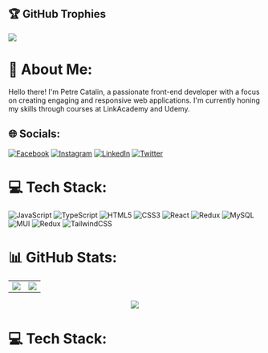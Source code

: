 

## 🏆 GitHub Trophies
![](https://github-profile-trophy.vercel.app/?username=MochaFurr&theme=radical&no-frame=false&no-bg=true&margin-w=4)

  
# 💫 About Me:
Hello there! I'm Petre Catalin, a passionate front-end developer with a focus on creating engaging and responsive web applications. I'm currently honing my skills through courses at LinkAcademy and Udemy.


## 🌐 Socials:
[![Facebook](https://img.shields.io/badge/Facebook-%231877F2.svg?logo=Facebook&logoColor=white)](https://facebook.com/cosmoreddog) [![Instagram](https://img.shields.io/badge/Instagram-%23E4405F.svg?logo=Instagram&logoColor=white)](https://instagram.com/hybridization) [![LinkedIn](https://img.shields.io/badge/LinkedIn-%230077B5.svg?logo=linkedin&logoColor=white)](https://linkedin.com/in/yatten) [![Twitter](https://img.shields.io/badge/Twitter-%231DA1F2.svg?logo=Twitter&logoColor=white)](https://twitter.com/petrecatalin2) 

# 💻 Tech Stack:
![JavaScript](https://img.shields.io/badge/javascript-%23323330.svg?style=for-the-badge&logo=javascript&logoColor=%23F7DF1E) ![TypeScript](https://img.shields.io/badge/typescript-%23007ACC.svg?style=for-the-badge&logo=typescript&logoColor=white) ![HTML5](https://img.shields.io/badge/html5-%23E34F26.svg?style=for-the-badge&logo=html5&logoColor=white) ![CSS3](https://img.shields.io/badge/css3-%231572B6.svg?style=for-the-badge&logo=css3&logoColor=white) ![React](https://img.shields.io/badge/react-%2320232a.svg?style=for-the-badge&logo=react&logoColor=%2361DAFB) ![Redux](https://img.shields.io/badge/redux-%23593d88.svg?style=for-the-badge&logo=redux&logoColor=white) ![MySQL](https://img.shields.io/badge/mysql-%2300000f.svg?style=for-the-badge&logo=mysql&logoColor=white) ![MUI](https://img.shields.io/badge/MUI-%230081CB.svg?style=for-the-badge&logo=mui&logoColor=white) ![Redux](https://img.shields.io/badge/redux-%23593d88.svg?style=for-the-badge&logo=redux&logoColor=white) ![TailwindCSS](https://img.shields.io/badge/tailwindcss-%2338B2AC.svg?style=for-the-badge&logo=tailwind-css&logoColor=white)
# 📊 GitHub Stats:
<p align="center">
  <table>
    <tr>
      <td><img src="https://github-readme-stats.vercel.app/api?username=MochaFurr&theme=tokyonight&hide_border=false&include_all_commits=false&count_private=false" /></td>
      <td><img src="https://github-readme-streak-stats.herokuapp.com/?user=MochaFurr&theme=tokyonight&hide_border=false" /></td>
    </tr>
  </table>
  <p align="center">
  <img src="https://github-readme-stats.vercel.app/api/top-langs/?username=MochaFurr&theme=tokyonight&hide_border=false&include_all_commits=false&count_private=false&layout=compact" />
  </p>
</p>




# 💻 Tech Stack:




